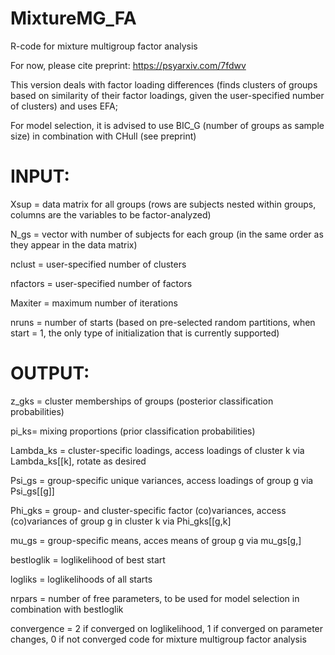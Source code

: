 # MixtureMG_FA
R-code for mixture multigroup factor analysis

For now, please cite preprint: https://psyarxiv.com/7fdwv

This version deals with factor loading differences (finds clusters of groups based on similarity of their factor loadings, given the user-specified number of clusters) and uses EFA;

For model selection, it is advised to use BIC_G (number of groups as sample size) in combination with CHull (see preprint)

# INPUT:
Xsup = data matrix for all groups (rows are subjects nested within groups, columns are the variables to be factor-analyzed)

N_gs = vector with number of subjects for each group (in the same order as they appear in the data matrix)

nclust = user-specified number of clusters

nfactors = user-specified number of factors

Maxiter = maximum number of iterations

nruns = number of starts (based on pre-selected random partitions, when start = 1, the only type of initialization that is currently supported)

# OUTPUT:
z_gks = cluster memberships of groups (posterior classification probabilities)

pi_ks= mixing proportions (prior classification probabilities)

Lambda_ks = cluster-specific loadings, access loadings of cluster k via Lambda_ks[[k], rotate as desired

Psi_gs = group-specific unique variances, access loadings of group g via Psi_gs[[g]]

Phi_gks = group- and cluster-specific factor (co)variances, access (co)variances of group g in cluster k via Phi_gks[[g,k]

mu_gs = group-specific means, acces means of group g via mu_gs[g,]

bestloglik = loglikelihood of best start

logliks = loglikelihoods of all starts

nrpars = number of free parameters, to be used for model selection in combination with bestloglik

convergence = 2 if converged on loglikelihood, 1 if converged on parameter changes, 0 if not converged code for mixture multigroup factor analysis
